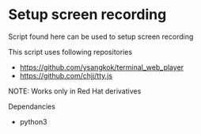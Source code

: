 # Setup screen recording
Script found here can be used to setup screen recording

This script uses following repositories
- https://github.com/ysangkok/terminal_web_player
- https://github.com/chjj/tty.js

NOTE: Works only in Red Hat derivatives

Dependancies
- python3
